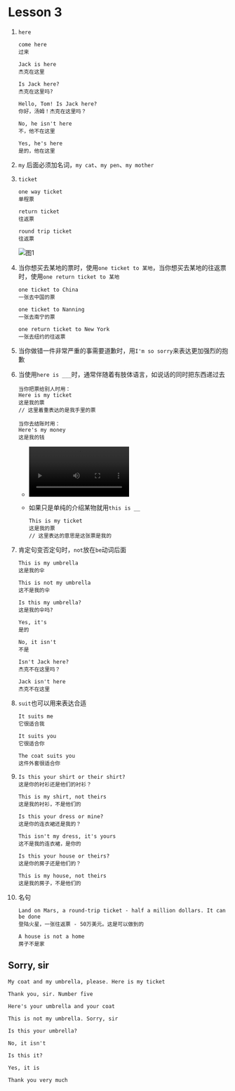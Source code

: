 # Lesson 3

1. `here`

   ```
   come here
   过来

   Jack is here
   杰克在这里

   Is Jack here?
   杰克在这里吗?

   Hello, Tom! Is Jack here?
   你好，汤姆！杰克在这里吗？

   No, he isn't here
   不，他不在这里

   Yes, he's here
   是的，他在这里
   ```

2. `my` 后面必须加名词，`my cat`、`my pen`、`my mother`

3. `ticket`

   ```
   one way ticket
   单程票

   return ticket
   往返票

   round trip ticket
   往返票
   ```

   ![图1](http://120.25.124.101:9111/EImages/Lesson3/1.jpg)

4. 当你想买去某地的票时，使用`one ticket to 某地`，当你想买去某地的往返票时，使用`one return ticket to 某地`

   ```
   one ticket to China
   一张去中国的票

   one ticket to Nanning
   一张去南宁的票

   one return ticket to New York
   一张去纽约的往返票
   ```

5. 当你做错一件非常严重的事需要道歉时，用`I'm so sorry`来表达更加强烈的抱歉

6. 当使用`here is ___`时，通常伴随着有肢体语言，如说话的同时把东西递过去

   ```
   当你把票给别人时用：
   Here is my ticket
   这是我的票
   // 这里着重表达的是我手里的票

   当你去结账时用：
   Here's my money
   这是我的钱
   ```

   - <video src="/video/Lesson4/1.mp4" width="50%" ></video>

   - 如果只是单纯的介绍某物就用`this is __`

     ```
     This is my ticket
     这是我的票
     // 这里表达的意思是这张票是我的

     ```

7. 肯定句变否定句时，`not`放在`be`动词后面

   ```
   This is my umbrella
   这是我的伞

   This is not my umbrella
   这不是我的伞

   Is this my umbrella?
   这是我的伞吗?

   Yes, it's
   是的

   No, it isn't
   不是

   Isn't Jack here?
   杰克不在这里吗？

   Jack isn't here
   杰克不在这里
   ```

8. `suit`也可以用来表达合适

   ```
   It suits me
   它很适合我

   It suits you
   它很适合你

   The coat suits you
   这件外套很适合你
   ```

9. ```
   Is this your shirt or their shirt?
   这是你的衬衫还是他们的衬衫？

   This is my shirt, not theirs
   这是我的衬衫，不是他们的

   Is this your dress or mine?
   这是你的连衣裙还是我的？

   This isn't my dress, it's yours
   这不是我的连衣裙，是你的

   Is this your house or theirs?
   这是你的房子还是他们的？

   This is my house, not theirs
   这是我的房子，不是他们的
   ```

10. 名句

    ```
    Land on Mars, a round-trip ticket - half a million dollars. It can be done
    登陆火星，一张往返票 - 50万美元。这是可以做到的

    A house is not a home
    房子不是家
    ```

## Sorry, sir

```
My coat and my umbrella, please. Here is my ticket

Thank you, sir. Number five

Here's your umbrella and your coat

This is not my umbrella. Sorry, sir

Is this your umbrella?

No, it isn't

Is this it?

Yes, it is

Thank you very much
```
